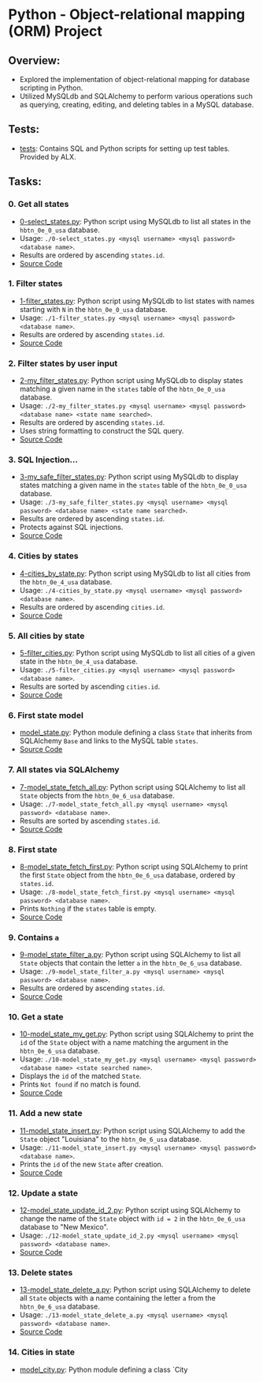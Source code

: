 # Python - Object-relational mapping (ORM) Project

## Overview:

- Explored the implementation of object-relational mapping for database scripting in Python.
- Utilized MySQLdb and SQLAlchemy to perform various operations such as querying, creating, editing, and deleting tables in a MySQL database.

## Tests:

- [tests](./tests): Contains SQL and Python scripts for setting up test tables. Provided by ALX.

## Tasks:

### 0. Get all states
- [0-select_states.py](./0-select_states.py): Python script using MySQLdb to list all states in the `hbtn_0e_0_usa` database.
- Usage: `./0-select_states.py <mysql username> <mysql password> <database name>`.
- Results are ordered by ascending `states.id`.
- [Source Code](./0-select_states.py)

### 1. Filter states
- [1-filter_states.py](./1-filter_states.py): Python script using MySQLdb to list states with names starting with `N` in the `hbtn_0e_0_usa` database.
- Usage: `./1-filter_states.py <mysql username> <mysql password> <database name>`.
- Results are ordered by ascending `states.id`.
- [Source Code](./1-filter_states.py)

### 2. Filter states by user input
- [2-my_filter_states.py](./2-my_filter_states.py): Python script using MySQLdb to display states matching a given name in the `states` table of the `hbtn_0e_0_usa` database.
- Usage: `./2-my_filter_states.py <mysql username> <mysql password> <database name> <state name searched>`.
- Results are ordered by ascending `states.id`.
- Uses string formatting to construct the SQL query.
- [Source Code](./2-my_filter_states.py)

### 3. SQL Injection...
- [3-my_safe_filter_states.py](./3-my_safe_filter_states.py): Python script using MySQLdb to display states matching a given name in the `states` table of the `hbtn_0e_0_usa` database.
- Usage: `./3-my_safe_filter_states.py <mysql username> <mysql password> <database name> <state name searched>`.
- Results are ordered by ascending `states.id`.
- Protects against SQL injections.
- [Source Code](./3-my_safe_filter_states.py)

### 4. Cities by states
- [4-cities_by_state.py](./4-cities_by_state.py): Python script using MySQLdb to list all cities from the `hbtn_0e_4_usa` database.
- Usage: `./4-cities_by_state.py <mysql username> <mysql password> <database name>`.
- Results are ordered by ascending `cities.id`.
- [Source Code](./4-cities_by_state.py)

### 5. All cities by state
- [5-filter_cities.py](./5-filter_cities.py): Python script using MySQLdb to list all cities of a given state in the `hbtn_0e_4_usa` database.
- Usage: `./5-filter_cities.py <mysql username> <mysql password> <database name>`.
- Results are sorted by ascending `cities.id`.
- [Source Code](./5-filter_cities.py)

### 6. First state model
- [model_state.py](./model_state.py): Python module defining a class `State` that inherits from SQLAlchemy `Base` and links to the MySQL table `states`.
- [Source Code](./model_state.py)

### 7. All states via SQLAlchemy
- [7-model_state_fetch_all.py](./7-model_state_fetch_all.py): Python script using SQLAlchemy to list all `State` objects from the `hbtn_0e_6_usa` database.
- Usage: `./7-model_state_fetch_all.py <mysql username> <mysql password> <database name>`.
- Results are sorted by ascending `states.id`.
- [Source Code](./7-model_state_fetch_all.py)

### 8. First state
- [8-model_state_fetch_first.py](./8-model_state_fetch_first.py): Python script using SQLAlchemy to print the first `State` object from the `hbtn_0e_6_usa` database, ordered by `states.id`.
- Usage: `./8-model_state_fetch_first.py <mysql username> <mysql password> <database name>`.
- Prints `Nothing` if the `states` table is empty.
- [Source Code](./8-model_state_fetch_first.py)

### 9. Contains `a`
- [9-model_state_filter_a.py](./9-model_state_filter_a.py): Python script using SQLAlchemy to list all `State` objects that contain the letter `a` in the `hbtn_0e_6_usa` database.
- Usage: `./9-model_state_filter_a.py <mysql username> <mysql password> <database name>`.
- Results are ordered by ascending `states.id`.
- [Source Code](./9-model_state_filter_a.py)

### 10. Get a state
- [10-model_state_my_get.py](./10-model_state_my_get.py): Python script using SQLAlchemy to print the `id` of the `State` object with a name matching the argument in the `hbtn_0e_6_usa` database.
- Usage: `./10-model_state_my_get.py <mysql username> <mysql password> <database name> <state searched name>`.
- Displays the `id` of the matched `State`.
- Prints `Not found` if no match is found.
- [Source Code](./10-model_state_my_get.py)

### 11. Add a new state
- [11-model_state_insert.py](./11-model_state_insert.py): Python script using SQLAlchemy to add the `State` object "Louisiana" to the `hbtn_0e_6_usa` database.
- Usage: `./11-model_state_insert.py <mysql username> <mysql password> <database name>`.
- Prints the `id` of the new `State` after creation.
- [Source Code](./11-model_state_insert.py)

### 12. Update a state
- [12-model_state_update_id_2.py](./12-model_state_update_id_2.py): Python script using SQLAlchemy to change the name of the `State` object with `id = 2` in the `hbtn_0e_6_usa` database to "New Mexico".
- Usage: `./12-model_state_update_id_2.py <mysql username> <mysql password> <database name>`.
- [Source Code](./12-model_state_update_id_2.py)

### 13. Delete states
- [13-model_state_delete_a.py](./13-model_state_delete_a.py): Python script using SQLAlchemy to delete all `State` objects with a name containing the letter `a` from the `hbtn_0e_6_usa` database.
- Usage: `./13-model_state_delete_a.py <mysql username> <mysql password> <database name>`.
- [Source Code](./13-model_state_delete_a.py)

### 14. Cities in state
- [model_city.py](./model_city.py): Python module defining a class `City
